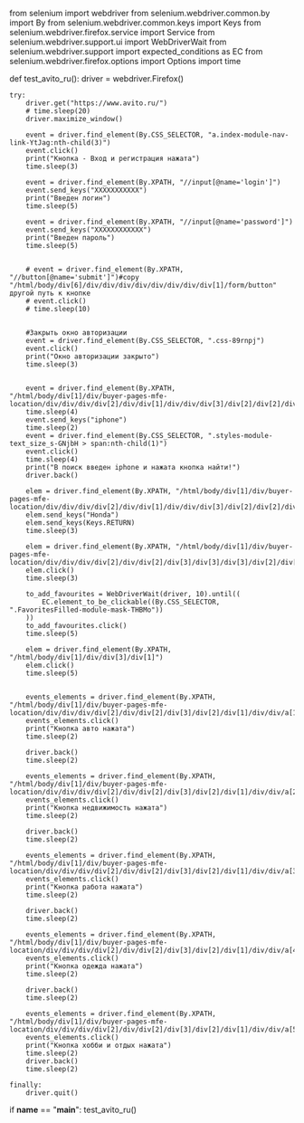from selenium import webdriver
from selenium.webdriver.common.by import By
from selenium.webdriver.common.keys import Keys
from selenium.webdriver.firefox.service import Service
from selenium.webdriver.support.ui import WebDriverWait
from selenium.webdriver.support import expected_conditions as EC
from selenium.webdriver.firefox.options import Options
import time


def test_avito_ru():
    driver = webdriver.Firefox()

    try:
        driver.get("https://www.avito.ru/")
        # time.sleep(20)
        driver.maximize_window()

        event = driver.find_element(By.CSS_SELECTOR, "a.index-module-nav-link-YtJag:nth-child(3)")
        event.click()
        print("Кнопка - Вход и регистрация нажата")
        time.sleep(3)

        event = driver.find_element(By.XPATH, "//input[@name='login']")
        event.send_keys("XXXXXXXXXXX")
        print("Введен логин")
        time.sleep(5)

        event = driver.find_element(By.XPATH, "//input[@name='password']")
        event.send_keys("XXXXXXXXXXXX")
        print("Введен пароль")
        time.sleep(5)


        # event = driver.find_element(By.XPATH, "//button[@name='submit']")#copy "/html/body/div[6]/div/div/div/div/div/div/div/div[1]/form/button" другой путь к кнопке
        # event.click()
        # time.sleep(10)


        #Закрыть окно авторизации
        event = driver.find_element(By.CSS_SELECTOR, ".css-89rnpj")
        event.click()
        print("Окно авторизации закрыто")
        time.sleep(3)


        event = driver.find_element(By.XPATH, "/html/body/div[1]/div/buyer-pages-mfe-location/div/div/div/div[2]/div/div[1]/div/div/div[3]/div[2]/div[2]/div/div/label/div/div/div/input")
        time.sleep(4)
        event.send_keys("iphone")
        time.sleep(2)
        event = driver.find_element(By.CSS_SELECTOR, ".styles-module-text_size_s-GNjbH > span:nth-child(1)")
        event.click()
        time.sleep(4)
        print("В поиск введен iphone и нажата кнопка найти!")
        driver.back()

        elem = driver.find_element(By.XPATH, "/html/body/div[1]/div/buyer-pages-mfe-location/div/div/div/div[2]/div/div[1]/div/div/div[3]/div[2]/div[2]/div/div/label/div/div/div/input")
        elem.send_keys("Honda")
        elem.send_keys(Keys.RETURN)
        time.sleep(3)

        elem = driver.find_element(By.XPATH, "/html/body/div[1]/div/buyer-pages-mfe-location/div/div/div/div[2]/div/div[2]/div[3]/div[3]/div[3]/div[2]/div[1]/div/div/div[2]/div[1]")
        elem.click()
        time.sleep(3)

        to_add_favourites = WebDriverWait(driver, 10).until((
            EC.element_to_be_clickable((By.CSS_SELECTOR, ".FavoritesFilled-module-mask-THBMo"))
        ))
        to_add_favourites.click()
        time.sleep(5)

        elem = driver.find_element(By.XPATH, "/html/body/div[1]/div/div[3]/div[1]")
        elem.click()
        time.sleep(5)


        events_elements = driver.find_element(By.XPATH, "/html/body/div[1]/div/buyer-pages-mfe-location/div/div/div/div[2]/div/div[2]/div[3]/div[2]/div[1]/div/div/a[1]")
        events_elements.click()
        print("Кнопка авто нажата")
        time.sleep(2)

        driver.back()
        time.sleep(2)

        events_elements = driver.find_element(By.XPATH, "/html/body/div[1]/div/buyer-pages-mfe-location/div/div/div/div[2]/div/div[2]/div[3]/div[2]/div[1]/div/div/a[2]")
        events_elements.click()
        print("Кнопка недвижимость нажата")
        time.sleep(2)

        driver.back()
        time.sleep(2)

        events_elements = driver.find_element(By.XPATH, "/html/body/div[1]/div/buyer-pages-mfe-location/div/div/div/div[2]/div/div[2]/div[3]/div[2]/div[1]/div/div/a[3]")
        events_elements.click()
        print("Кнопка работа нажата")
        time.sleep(2)

        driver.back()
        time.sleep(2)

        events_elements = driver.find_element(By.XPATH, "/html/body/div[1]/div/buyer-pages-mfe-location/div/div/div/div[2]/div/div[2]/div[3]/div[2]/div[1]/div/div/a[4]")
        events_elements.click()
        print("Кнопка одежда нажата")
        time.sleep(2)

        driver.back()
        time.sleep(2)

        events_elements = driver.find_element(By.XPATH, "/html/body/div[1]/div/buyer-pages-mfe-location/div/div/div/div[2]/div/div[2]/div[3]/div[2]/div[1]/div/div/a[5]")
        events_elements.click()
        print("Кнопка хобби и отдых нажата")
        time.sleep(2)
        driver.back()
        time.sleep(2)

    finally:
        driver.quit()


if __name__ == "__main__":
    test_avito_ru()
